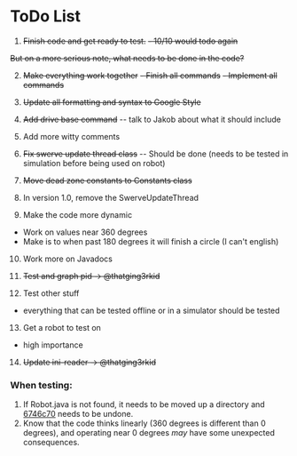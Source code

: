 # ToDo List

1. ~~Finish code and get ready to test.~~
 ~~- 10/10 would todo again~~
 
 ~~But on a more serious note, what needs to be done in the code?~~

2. ~~Make everything work together~~
 ~~- Finish all commands~~
 ~~- Implement all commands~~

3. ~~Update all formatting and syntax to Google Style~~

4. ~~Add drive base command~~ -- talk to Jakob about what it should include

5. Add more witty comments 

6. ~~Fix swerve update thread class~~ -- Should be done (needs to be tested in simulation before being used on robot)

7. ~~Move dead zone constants to Constants class~~

8. In version 1.0, remove the SwerveUpdateThread

9. Make the code more dynamic
 - Work on values near 360 degrees
 - Make is to when past 180 degrees it will finish a circle (I can't english)

10. Work more on Javadocs

11. ~~Test and graph pid -> @thatging3rkid~~

12. Test other stuff
 - everything that can be tested offline or in a simulator should be tested

13. Get a robot to test on
 - high importance
 
14. ~~Update ini-reader -> @thatging3rkid~~

### When testing: 
1. If Robot.java is not found, it needs to be moved up a directory and [6746c70](https://github.com/FIRST-Team-1699/2016-offseason-code/commit/6746c70e8035c67caea27f189c6aaa782f46231f) needs to be undone.
2. Know that the code thinks linearly (360 degrees is different than 0 degrees), and operating near 0 degrees *may* have some unexpected consequences.
